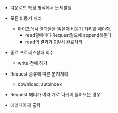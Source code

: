 - 댜운로드 특정 형식에서 문제발생

- 모든 비동기 처리
	- 파이프에서 결과물을 읽을때 비동기 처리를 해야함.
		- read할때마다 Request필드에 append해둔다.
		- read의 결과가 0일시 완료처리
- 종료 프로세스상태 회수
	- write 전에 하기


- Request 종류에 따른 분기처리
	- download, autoindex
- Request 헤더가 여러 개로 나뉘어 들어오는 경우

- 에러페이지 출력
